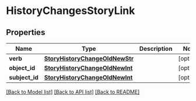 # HistoryChangesStoryLink

## Properties
Name | Type | Description | Notes
------------ | ------------- | ------------- | -------------
**verb** | [**StoryHistoryChangeOldNewStr**](StoryHistoryChangeOldNewStr.md) |  | [optional] 
**object_id** | [**StoryHistoryChangeOldNewInt**](StoryHistoryChangeOldNewInt.md) |  | [optional] 
**subject_id** | [**StoryHistoryChangeOldNewInt**](StoryHistoryChangeOldNewInt.md) |  | [optional] 

[[Back to Model list]](../README.md#documentation-for-models) [[Back to API list]](../README.md#documentation-for-api-endpoints) [[Back to README]](../README.md)

